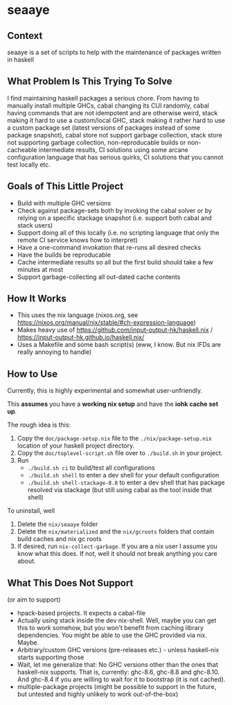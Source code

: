 # seaaye

## Context

seaaye is a set of scripts to help with the maintenance of packages written
in haskell

## What Problem Is This Trying To Solve

I find maintaining haskell packages a serious chore. From having to manually
install multiple GHCs, cabal changing its CUI randomly, cabal having commands
that are not idempotent and are otherwise weird, stack making it hard to use
a custom/local GHC, stack making it rather hard to use a custom package set
(latest versions of packages instead of some package snapshot), cabal store
not support garbage collection, stack store not supporting garbage collection,
non-reproducable builds or non-cacheable intermediate results, CI solutions
using some arcane configuration language that has serious quirks, CI solutions
that you cannot test locally etc.

## Goals of This Little Project

- Build with multiple GHC versions
- Check against package-sets both by invoking the cabal solver or
  by relying on a specific stackage snapshot (i.e. support both cabal and
  stack users)
- Support doing all of this locally (i.e. no scripting language that only the
  remote CI service knows how to interpret)
- Have a one-command invokation that re-runs all desired checks
- Have the builds be reproducable
- Cache intermediate results so all but the first build should take a few
  minutes at most
- Support garbage-collecting all out-dated cache contents

## How It Works

- This uses the nix language (nixos.org, see https://nixos.org/manual/nix/stable/#ch-expression-language)
- Makes heavy use of https://github.com/input-output-hk/haskell.nix / https://input-output-hk.github.io/haskell.nix/
- Uses a Makefile and some bash script(s) (eww, I know. But nix IFDs are really
  annoying to handle)

## How to Use

Currently, this is highly experimental and somewhat user-unfriendly.

This **assumes** you have a **working nix setup** and have the
**iohk cache set up**.

The rough idea is this:

1. Copy the `doc/package-setup.nix` file to the `./nix/package-setup.nix`
   location of your haskell project directory.
2. Copy the `doc/toplevel-script.sh` file over to `./build.sh` in your project.
3. Run
    - `./build.sh ci` to build/test all configurations
    - `./build.sh shell` to enter a dev shell for your default configuration
    - `./build.sh shell-stackage-8.8` to enter a dev shell that has package
      resolved via stackage (but still using cabal as the tool inside that
      shell)

To uninstall, well

1. Delete the `nix/seaaye` folder
2. Delete the `nix/materialized` and the `nix/gcroots` folders that contain
   build caches and nix gc roots
3. If desired, run `nix-collect-garbage`. If you are a nix user I assume you
   know what this does. If not, well it should not break anything you care
   about.

## What This Does Not Support

(or aim to support)

- hpack-based projects. It expects a cabal-file
- Actually using stack inside the dev nix-shell. Well, maybe you can get this
  to work somehow, but you won't benefit from caching library dependencies.
  You might be able to use the GHC provided via nix. Maybe.
- Arbitrary/custom GHC versions (pre-releases etc.) - unless haskell-nix starts
  supporting those
- Wait, let me generalize that: No GHC versions other than the ones that
  haskell-nix supports. That is, currently: ghc-8.6, ghc-8.8 and ghc-8.10. And
  ghc-8.4 if you are willing to wait for it to bootstrap (it is not cached).
- multiple-package projects (might be possible to support in the future, but
  untested and highly unlikely to work out-of-the-box)
